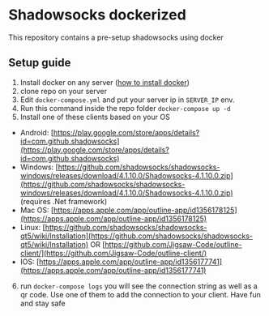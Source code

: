 
# Shadowsocks dockerized
This repository contains a pre-setup shadowsocks using docker
## Setup guide
 1. Install docker on any server ([how to install docker](https://docs.docker.com/get-docker/))
 2. clone repo on your server
 3. Edit `docker-compose.yml` and put your server ip in `SERVER_IP` env.
 4. Run this command inside the repo folder `docker-compose up -d`
 5. Install one of these clients based on your OS
 - Android: [https://play.google.com/store/apps/details?id=com.github.shadowsocks](https://play.google.com/store/apps/details?id=com.github.shadowsocks)
 - Windows: [https://github.com/shadowsocks/shadowsocks-windows/releases/download/4.1.10.0/Shadowsocks-4.1.10.0.zip](https://github.com/shadowsocks/shadowsocks-windows/releases/download/4.1.10.0/Shadowsocks-4.1.10.0.zip) (requires .Net framework)
 - Mac OS: [https://apps.apple.com/app/outline-app/id1356178125](https://apps.apple.com/app/outline-app/id1356178125) 
 - Linux: [https://github.com/shadowsocks/shadowsocks-qt5/wiki/Installation](https://github.com/shadowsocks/shadowsocks-qt5/wiki/Installation) OR [https://github.com/Jigsaw-Code/outline-client/](https://github.com/Jigsaw-Code/outline-client/)
 - IOS: [https://apps.apple.com/app/outline-app/id1356177741](https://apps.apple.com/app/outline-app/id1356177741)
 6. run `docker-compose logs` you will see the connection string as well as a qr code. Use one of them to add the connection to your client.
Have fun and stay safe
